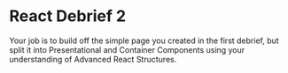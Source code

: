 # React Debrief 2

Your job is to build off the simple page you created in the first debrief, but split it into Presentational and Container Components using your understanding of Advanced React Structures.
